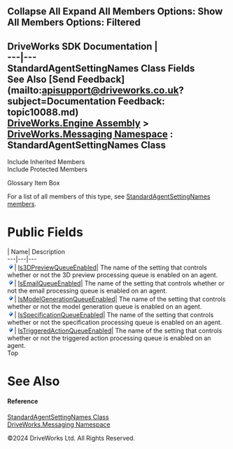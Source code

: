        

 Collapse All Expand All  Members Options: Show All  Members Options: Filtered   
---  
DriveWorks SDK Documentation  |   
---|---  
StandardAgentSettingNames Class Fields   
See Also [Send Feedback](mailto:apisupport@driveworks.co.uk?subject=Documentation Feedback: topic10088.md)  
[DriveWorks.Engine Assembly](topic2156.md) > [DriveWorks.Messaging Namespace](topic10038.md) : StandardAgentSettingNames Class  
---  
  
Include Inherited Members    
Include Protected Members    


Glossary Item Box

For a list of all members of this type, see [StandardAgentSettingNames members](topic10089.md).

# Public Fields

| Name| Description  
---|---|---  
![Public Field](dotnetimages/publicField.gif)| [Is3DPreviewQueueEnabled](topic10095.md)| The name of the setting that controls whether or not the 3D preview processing queue is enabled on an agent.   
![Public Field](dotnetimages/publicField.gif)| [IsEmailQueueEnabled](topic10096.md)| The name of the setting that controls whether or not the email processing queue is enabled on an agent.   
![Public Field](dotnetimages/publicField.gif)| [IsModelGenerationQueueEnabled](topic10097.md)| The name of the setting that controls whether or not the model generation queue is enabled on an agent.   
![Public Field](dotnetimages/publicField.gif)| [IsSpecificationQueueEnabled](topic10098.md)| The name of the setting that controls whether or not the specification processing queue is enabled on an agent.   
![Public Field](dotnetimages/publicField.gif)| [IsTriggeredActionQueueEnabled](topic10099.md)| The name of the setting that controls whether or not the triggered action processing queue is enabled on an agent.   
Top

# See Also

#### Reference

[StandardAgentSettingNames Class](topic10088.md)   
[DriveWorks.Messaging Namespace](topic10038.md)

©2024 DriveWorks Ltd. All Rights Reserved.

